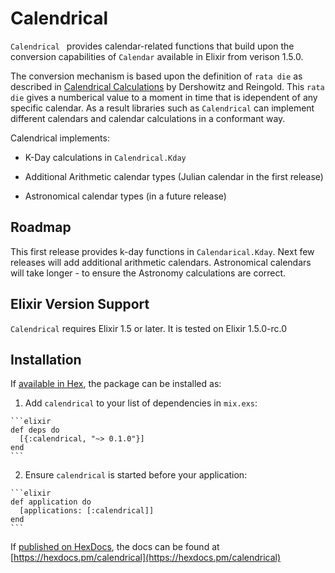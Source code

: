 # Calendrical

  `Calendrical ` provides calendar-related functions that build upon the
  conversion capabilities of `Calendar` available in Elixir from verison 1.5.0.

  The conversion mechanism is based upon the definition of `rata die` as described
  in [Calendrical Calculations](https://www.amazon.com/Calendrical-Calculations-Nachum-Dershowitz/dp/0521702380)
  by Dershowitz and Reingold.  This `rata die` gives a numberical value to a moment in time
  that is idependent of any specific calendar.  As a result libraries such as `Calendrical` can
  implement different calendars and calendar calculations in a conformant way.

  Calendrical implements:

  * K-Day calculations in `Calendrical.Kday`

  * Additional Arithmetic calendar types (Julian calendar in the first release)

  * Astronomical calendar types (in a future release)

## Roadmap

This first release provides k-day functions in `Calendarical.Kday`.  Next few releases will add additional arithmetic calendars.  Astronomical calendars will take longer - to ensure the Astronomy calculations are correct.

## Elixir Version Support

`Calendrical` requires Elixir 1.5 or later.  It is tested on Elixir 1.5.0-rc.0

## Installation

If [available in Hex](https://hex.pm/docs/publish), the package can be installed as:

  1. Add `calendrical` to your list of dependencies in `mix.exs`:

    ```elixir
    def deps do
      [{:calendrical, "~> 0.1.0"}]
    end
    ```

  2. Ensure `calendrical` is started before your application:

    ```elixir
    def application do
      [applications: [:calendrical]]
    end
    ```

If [published on HexDocs](https://hex.pm/docs/tasks#hex_docs), the docs can
be found at [https://hexdocs.pm/calendrical](https://hexdocs.pm/calendrical)

